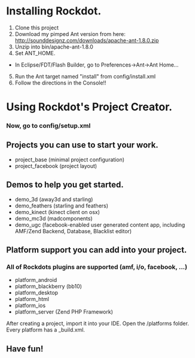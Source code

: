 # Installing Rockdot.

1. Clone this project
2. Download my pimped Ant version from here: http://sounddesignz.com/downloads/apache-ant-1.8.0.zip
3. Unzip into bin/apache-ant-1.8.0
4. Set ANT_HOME.
 * In Eclipse/FDT/Flash Builder, go to Preferences->Ant->Ant Home...
5. Run the Ant target named "install" from config/install.xml
6. Follow the directions in the Console!!


# Using Rockdot's Project Creator.

### Now, go to config/setup.xml

## Projects you can use to start your work.
* project_base (minimal project configuration)
* project_facebook (project layout)

## Demos to help you get started.
* demo_3d (away3d and starling)
* demo_feathers (starling and feathers)
* demo_kinect (kinect client on osx)
* demo_mc3d (madcomponents)
* demo_ugc (facebook-enabled user generated content app, including AMF/Zend Backend, Database, Blacklist editor)

## Platform support you can add into your project.
 
### All of Rockdots plugins are supported (amf, i/o, facebook, ...)
* platform_android 
* platform_blackberry (bb10)
* platform_desktop
* platform_html
* platform_ios
* platform_server (Zend PHP Framework) 

After creating a project, import it into your IDE. Open the /platforms folder.
Every platform has a <platform>_build.xml. 

## Have fun!